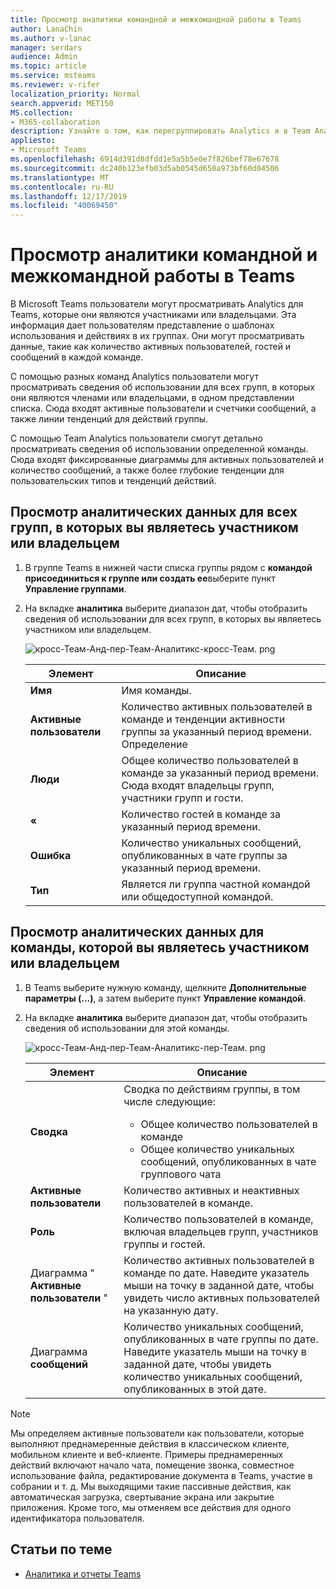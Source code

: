 ```yaml
---
title: Просмотр аналитики командной и межкомандной работы в Teams
author: LanaChin
ms.author: v-lanac
manager: serdars
audience: Admin
ms.topic: article
ms.service: msteams
ms.reviewer: v-rifer
localization_priority: Normal
search.appverid: MET150
MS.collection:
- M365-collaboration
description: Узнайте о том, как перегруппировать Analytics и в Team Analytics для групп, чтобы пользователи могли видеть данные об использовании для групп, участником которых они являются.
appliesto:
- Microsoft Teams
ms.openlocfilehash: 6914d391d8dfdd1e5a5b5e0e7f826bef78e67678
ms.sourcegitcommit: dc240b123efb03d5ab0545d650a973bf60d04506
ms.translationtype: MT
ms.contentlocale: ru-RU
ms.lasthandoff: 12/17/2019
ms.locfileid: "40069450"
---
```

# <a name="view-cross-team-and-per-team-analytics-in-teams"></a>Просмотр аналитики командной и межкомандной работы в Teams

В Microsoft Teams пользователи могут просматривать Analytics для Teams, которые они являются участниками или владельцами. Эта информация дает пользователям представление о шаблонах использования и действиях в их группах. Они могут просматривать данные, такие как количество активных пользователей, гостей и сообщений в каждой команде.

С помощью разных команд Analytics пользователи могут просматривать сведения об использовании для всех групп, в которых они являются членами или владельцами, в одном представлении списка. Сюда входят активные пользователи и счетчики сообщений, а также линии тенденций для действий группы.  

С помощью Team Analytics пользователи смогут детально просматривать сведения об использовании определенной команды. Сюда входят фиксированные диаграммы для активных пользователей и количество сообщений, а также более глубокие тенденции для пользовательских типов и тенденций действий.

## <a name="view-analytics-for-all-teams-that-youre-a-member-or-owner-of"></a>Просмотр аналитических данных для всех групп, в которых вы являетесь участником или владельцем

1. В группе Teams в нижней части списка группы рядом с **командой присоединиться к группе или создать ее**выберите пункт **Управление группами**.
2. На вкладке **аналитика** выберите диапазон дат, чтобы отобразить сведения об использовании для всех групп, в которых вы являетесь участником или владельцем.

    ![кросс-Теам-Анд-пер-Теам-Аналитикс-кросс-Теам. png](../media/cross-team-and-per-team-analytics-cross-team.png)

    |Элемент |Описание  |
    |--------|-------------|
    |**Имя**   |Имя команды. |
    |**Активные пользователи**   |Количество активных пользователей в команде и тенденции активности группы за указанный период времени. Определение 
    |**Люди**   |Общее количество пользователей в команде за указанный период времени. Сюда входят владельцы групп, участники групп и гости.|
    |**«**   |Количество гостей в команде за указанный период времени. |
    |**Ошибка**   |Количество уникальных сообщений, опубликованных в чате группы за указанный период времени. |
    |**Тип**   |Является ли группа частной командой или общедоступной командой.|

## <a name="view-analytics-for-a-team-that-youre-a-member-or-owner-of"></a>Просмотр аналитических данных для команды, которой вы являетесь участником или владельцем

1. В Teams выберите нужную команду, щелкните **Дополнительные параметры (...)**, а затем выберите пункт **Управление командой**.  
2. На вкладке **аналитика** выберите диапазон дат, чтобы отобразить сведения об использовании для этой команды.  

    ![кросс-Теам-Анд-пер-Теам-Аналитикс-пер-Теам. png](../media/cross-team-and-per-team-analytics-per-team.png)

    |Элемент |Описание  |
    |--------|-------------|
    |**Сводка**   |Сводка по действиям группы, в том числе следующие:<ul><li>Общее количество пользователей в команде</li> <li> Общее количество уникальных сообщений, опубликованных в чате группового чата </li> </ul> |
    |**Активные пользователи**   |Количество активных и неактивных пользователей в команде.|
    |**Роль**   |Количество пользователей в команде, включая владельцев групп, участников группы и гостей.|
    |Диаграмма " **Активные пользователи** "  |Количество активных пользователей в команде по дате. Наведите указатель мыши на точку в заданной дате, чтобы увидеть число активных пользователей на указанную дату.|
    |Диаграмма **сообщений**  |Количество уникальных сообщений, опубликованных в чате группы по дате. Наведите указатель мыши на точку в заданной дате, чтобы увидеть количество уникальных сообщений, опубликованных в этой дате.|
    
> [!NOTE]
> Мы определяем активные пользователи как пользователи, которые выполняют преднамеренные действия в классическом клиенте, мобильном клиенте и веб-клиенте. Примеры преднамеренных действий включают начало чата, помещение звонка, совместное использование файла, редактирование документа в Teams, участие в собрании и т. д. Мы выходящими такие пассивные действия, как автоматическая загрузка, свертывание экрана или закрытие приложения. Кроме того, мы отменяем все действия для одного идентификатора пользователя.

## <a name="related-topics"></a>Статьи по теме

- [Аналитика и отчеты Teams](teams-reporting-reference.md)
